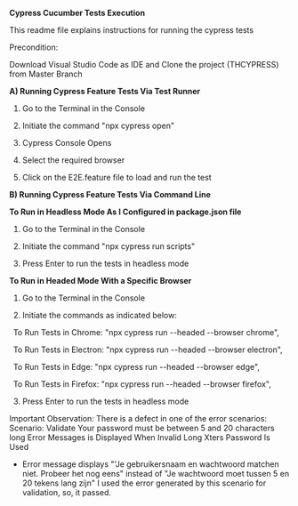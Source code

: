﻿**Cypress Cucumber Tests Execution**

This readme file explains instructions for running the cypress tests

Precondition:

Download Visual Studio Code as IDE and
Clone the project (THCYPRESS) from Master Branch

**A) Running Cypress Feature Tests Via Test Runner**

1. Go to the Terminal in the Console 

2. Initiate the command "npx cypress open"

3. Cypress Console Opens 

4. Select the required browser

5. Click on the E2E.feature file to load and run the test

**B) Running Cypress Feature Tests Via Command Line**

**To Run in Headless Mode As I Configured in package.json file**

1. Go to the Terminal in the Console 

2. Initiate the command "npx cypress run scripts" 

3. Press Enter to run the tests in headless mode 

**To Run in Headed Mode With a Specific Browser**

1. Go to the Terminal in the Console 

2. Initiate the commands as indicated below:

` `To Run Tests in Chrome:   "npx cypress run  --headed --browser chrome",

` `To Run Tests in Electron: "npx cypress run  --headed --browser electron",

` `To Run Tests in Edge:     "npx cypress run   --headed --browser edge",

` `To Run Tests in Firefox:  "npx cypress run  --headed --browser firefox",

3. Press Enter to run the tests in headless mode

Important Observation:
There is a defect in one of the error scenarios: 
Scenario: Validate Your password must be between 5 and 20 characters long Error Messages is Displayed When Invalid Long Xters Password Is Used
- Error message displays "'Je gebruikersnaam en wachtwoord matchen niet. Probeer het nog eens" instead of "Je wachtwoord moet tussen 5 en 20 tekens lang zijn"
I used the error generated by this scenario for validation, so, it passed.